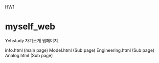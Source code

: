 HW1

# myself_web
Yehstudy 자기소개 웹페이지


info.html (main page)
Model.html (Sub page)
Engineering.html (Sub page)
Analog.html  (Sub page)
